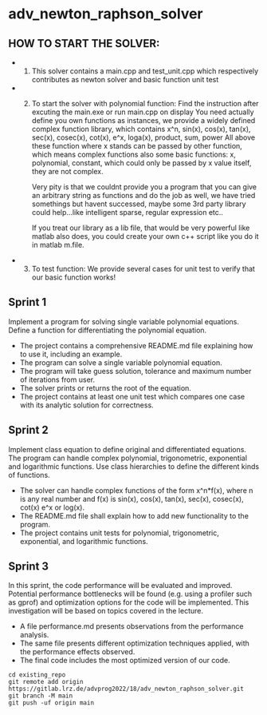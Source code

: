 # adv_newton_raphson_solver

## HOW TO START THE SOLVER:
- 1. This solver contains a main.cpp and test_unit.cpp which respectively contributes as newton solver and basic function unit test
- 2. To start the solver with polynomial function: 
      Find the instruction after excuting the main.exe or run main.cpp on display
      You need actually define you own functions as instances, we provide a widely defined complex function library, which contains
      x^n, sin(x), cos(x), tan(x), sec(x), cosec(x), cot(x), e^x, loga(x), product, sum, power
      All above these function where x stands can be passed by other function, which means complex functions
      also some basic functions: 
      x, polynomial, constant, which could only be passed by x value itself, they are not complex.

      Very pity is that we couldnt provide you a program that you can give an arbitrary string as functions and do the job as well,
      we have tried somethings but havent successed, maybe some 3rd party library could help...like intelligent sparse, regular expression
      etc..

      If you treat our library as a lib file, that would be very powerful like matlab also does, you could create your own c++ script like you do it in matlab m.file.

- 3. To test function: 
      We provide several cases for unit test to verify that our basic function works!

## Sprint 1
Implement a program for solving single variable polynomial equations. Define a function for differentiating the polynomial equation.
- The project contains a comprehensive README.md file explaining how to use it, including an example.
- The program can solve a single variable polynomial equation.
- The program will take guess solution, tolerance and maximum number of iterations from user.
- The solver prints or returns the root of the equation.
- The project contains at least one unit test which compares one case with its analytic solution for correctness.

## Sprint 2
Implement class equation to define original and differentiated equations. The program can handle complex polynomial, trigonometric, exponential and logarithmic functions. Use class hierarchies to define the different kinds of functions.
- The solver can handle complex functions of the form x^n*f(x), where n is any real number and f(x) is sin(x), cos(x), tan(x), sec(x), cosec(x), cot(x) e^x or log(x).
- The README.md file shall explain how to add new functionality to the program.
- The project contains unit tests for polynomial, trigonometric, exponential, and logarithmic functions.

## Sprint 3
In this sprint, the code performance will be evaluated and improved. Potential performance bottlenecks will be found (e.g. using a profiler such as gprof) and optimization options for the code will be implemented. This investigation will be based on topics covered in the lecture.
- A file performance.md presents observations from the performance analysis.
- The same file presents different optimization techniques applied, with the performance effects observed.
- The final code includes the most optimized version of our code.


```
cd existing_repo
git remote add origin https://gitlab.lrz.de/advprog2022/18/adv_newton_raphson_solver.git
git branch -M main
git push -uf origin main
```
